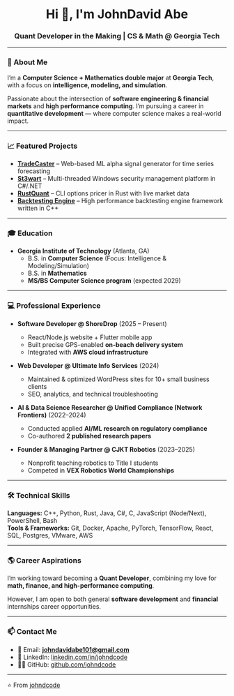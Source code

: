 <!-- Banner / Header -->
<h1 align="center">Hi 👋, I'm JohnDavid Abe</h1>
<h3 align="center">Quant Developer in the Making | CS & Math @ Georgia Tech</h3>

---

### 🚀 About Me  
I’m a **Computer Science + Mathematics double major** at **Georgia Tech**, with a focus on **intelligence, modeling, and simulation**.  

Passionate about the intersection of **software engineering & financial markets** and **high performance computing**. I’m pursuing a career in **quantitative development** — where computer science makes a real-world impact.  

---

### 📈 Featured Projects  
- **[TradeCaster](#)** – Web-based ML alpha signal generator for time series forecasting  
- **[St3wart](https://github.com/JohnDCode/St3wartCLI)** – Multi-threaded Windows security management platform in C#/.NET  
- **[RustQuant](https://github.com/JohnDCode/RustQuant)** – CLI options pricer in Rust with live market data
- **[Backtesting Engine](https://github.com/JohnDCode/Backtesting-Engine)** – High performance backtesting engine framework written in C++

---

### 🎓 Education  
- **Georgia Institute of Technology** (Atlanta, GA)  
  - B.S. in **Computer Science** (Focus: Intelligence & Modeling/Simulation)  
  - B.S. in **Mathematics**  
  - **MS/BS Computer Science program** (expected 2029)  

---

### 💻 Professional Experience  
- **Software Developer @ ShoreDrop** (2025 – Present)  
  - React/Node.js website + Flutter mobile app  
  - Built precise GPS-enabled **on-beach delivery system**  
  - Integrated with **AWS cloud infrastructure**  

- **Web Developer @ Ultimate Info Services** (2024)  
  - Maintained & optimized WordPress sites for 10+ small business clients  
  - SEO, analytics, and technical troubleshooting  

- **AI & Data Science Researcher @ Unified Compliance (Network Frontiers)** (2022–2024)  
  - Conducted applied **AI/ML research on regulatory compliance**  
  - Co-authored **2 published research papers**  

- **Founder & Managing Partner @ CJKT Robotics** (2023–2025)  
  - Nonprofit teaching robotics to Title I students  
  - Competed in **VEX Robotics World Championships**  

---

### 🛠️ Technical Skills  
**Languages:** C++, Python, Rust, Java, C#, C, JavaScript (Node/Next), PowerShell, Bash  
**Tools & Frameworks:** Git, Docker, Apache, PyTorch, TensorFlow, React, SQL, Postgres, VMware, AWS  

---

### 🌎 Career Aspirations  
I’m working toward becoming a **Quant Developer**, combining my love for **math, finance, and high-performance computing**.

However, I am open to both general **software development** and **financial** internships career opportunities. 

---

### 📫 Contact Me  
- 📧 Email: **johndavidabe101@gmail.com**  
- 💼 LinkedIn: [linkedin.com/in/johndcode](https://linkedin.com/in/johndcode)  
- 🧑‍💻 GitHub: [github.com/johndcode](https://github.com/johndcode)  

---

⭐️ From [johndcode](https://github.com/johndcode)
